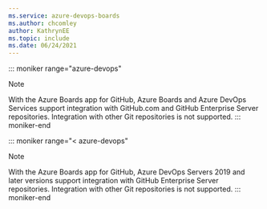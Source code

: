 ```yaml
---
ms.service: azure-devops-boards
ms.author: chcomley
author: KathrynEE
ms.topic: include
ms.date: 06/24/2021
---
```



::: moniker range="azure-devops"
> [!NOTE]   
> With the Azure Boards app for GitHub, Azure Boards and Azure DevOps Services support integration with GitHub.com and GitHub Enterprise Server repositories. Integration with other Git repositories is not supported.
::: moniker-end

::: moniker range="< azure-devops"
> [!NOTE]   
> With the Azure Boards app for GitHub, Azure DevOps Servers 2019 and later versions support integration with GitHub Enterprise Server repositories. Integration with other Git repositories is not supported. 
::: moniker-end

 